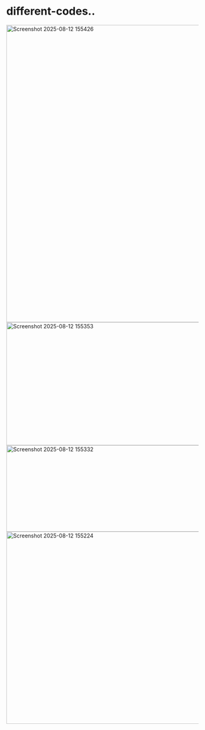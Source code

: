 # different-codes..
<img width="1533" height="778" alt="Screenshot 2025-08-12 155426" src="https://github.com/user-attachments/assets/9373482e-8b40-4532-a23d-11828e7e6d6a" />
<img width="1266" height="322" alt="Screenshot 2025-08-12 155353" src="https://github.com/user-attachments/assets/c21e7768-1a4a-433c-ac9b-d7f467eaa9a0" />
<img width="1263" height="226" alt="Screenshot 2025-08-12 155332" src="https://github.com/user-attachments/assets/af6d8e19-16b0-402d-bb0b-503e1e28d93e" />
<img width="1558" height="503" alt="Screenshot 2025-08-12 155224" src="https://github.com/user-attachments/assets/6b887b47-c97a-4189-8821-ef7c28ac260e" />
